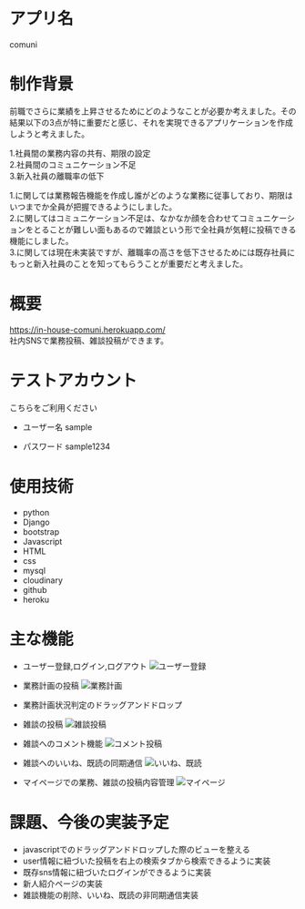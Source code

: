 # アプリ名
 comuni

# 制作背景
 前職でさらに業績を上昇させるためにどのようなことが必要か考えました。その結果以下の3点が特に重要だと感じ、それを実現できるアプリケーションを作成しようと考えました。  

 1.社員間の業務内容の共有、期限の設定  
 2.社員間のコミュニケーション不足  
 3.新入社員の離職率の低下  

 1.に関しては業務報告機能を作成し誰がどのような業務に従事しており、期限はいつまでか全員が把握できるようにしました。  
 2.に関してはコミュニケーション不足は、なかなか顔を合わせてコミュニケーションをとることが難しい面もあるので雑談という形で全社員が気軽に投稿できる機能にしました。  
 3.に関しては現在未実装ですが、離職率の高さを低下させるためには既存社員にもっと新入社員のことを知ってもらうことが重要だと考えました。

# 概要
 https://in-house-comuni.herokuapp.com/  
 社内SNSで業務投稿、雑談投稿ができます。

# テストアカウント
こちらをご利用ください
- ユーザー名
  sample

- パスワード
  sample1234

# 使用技術
- python
- Django
- bootstrap
- Javascript
- HTML
- css
- mysql
- cloudinary
- github
- heroku

# 主な機能
- ユーザー登録,ログイン,ログアウト
![ユーザー登録](https://i.gyazo.com/555b70a2f6385f142d632609f5291a4a.png)

- 業務計画の投稿
![業務計画](https://i.gyazo.com/6ea24b25ca07b7c128e259beefcbf57d.png)

- 業務計画状況判定のドラッグアンドドロップ

- 雑談の投稿
![雑談投稿](https://i.gyazo.com/fd4c4ad97307327162036946bd79e889.png)

- 雑談へのコメント機能
![コメント投稿](https://i.gyazo.com/932a6b19b15d1fa43dcd359081c07055.png)

- 雑談へのいいね、既読の同期通信
![いいね、既読](https://i.gyazo.com/e31ce26c5341807af9685b8497fc3473.png)

- マイページでの業務、雑談の投稿内容管理
![マイページ](https://i.gyazo.com/1894504076ac6688b8731751f5a6867b.png)

# 課題、今後の実装予定
- javascriptでのドラッグアンドドロップした際のビューを整える
- user情報に紐づいた投稿を右上の検索タブから検索できるように実装
- 既存sns情報に紐づいたログインができるように実装
- 新人紹介ページの実装
- 雑談機能の削除、いいね、既読の非同期通信実装